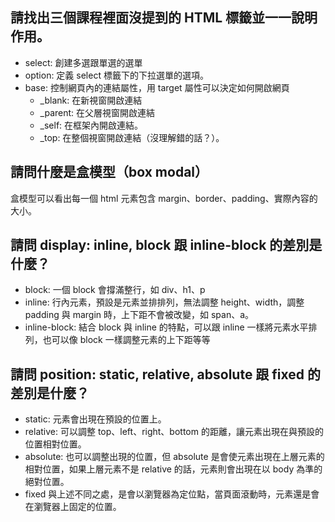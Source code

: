 ## 請找出三個課程裡面沒提到的 HTML 標籤並一一說明作用。
- select: 創建多選跟單選的選單
- option: 定義 select 標籤下的下拉選單的選項。
- base: 控制網頁內的連結屬性，用 target 屬性可以決定如何開啟網頁
    - _blank: 在新視窗開啟連結
    - _parent: 在父層視窗開啟連結
    - _self: 在框架內開啟連結。
    - _top: 在整個視窗開啟連結（沒理解錯的話？）。

## 請問什麼是盒模型（box modal）
盒模型可以看出每一個 html 元素包含 margin、border、padding、實際內容的大小。

## 請問 display: inline, block 跟 inline-block 的差別是什麼？
- block: 一個 block 會撐滿整行，如 div、h1、p
- inline: 行內元素，預設是元素並排排列，無法調整 height、width，調整 padding 與 margin 時，上下距不會被改變，如 span、a。
- inline-block: 結合 block 與 inline 的特點，可以跟 inline 一樣將元素水平排列，也可以像 block 一樣調整元素的上下距等等



## 請問 position: static, relative, absolute 跟 fixed 的差別是什麼？
- static: 元素會出現在預設的位置上。
- relative: 可以調整 top、left、right、bottom 的距離，讓元素出現在與預設的位置相對位置。
- absolute: 也可以調整出現的位置，但 absolute 是會使元素出現在上層元素的相對位置，如果上層元素不是 relative 的話，元素則會出現在以 body 為準的絕對位置。
- fixed 與上述不同之處，是會以瀏覽器為定位點，當頁面滾動時，元素還是會在瀏覽器上固定的位置。

